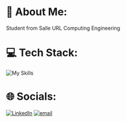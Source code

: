 # 🙋 About Me:
Student from Salle URL Computing Engineering


# 💻 Tech Stack:
![My Skills](https://skillicons.dev/icons?i=c,java,mysql,github,figma)



# 🌐 Socials:
[![LinkedIn](https://img.shields.io/badge/LinkedIn-%230077B5.svg?logo=linkedin&logoColor=white)](https://linkedin.com/in/pere-grau-manent) [![email](https://img.shields.io/badge/Email-D14836?logo=gmail&logoColor=white)](mailto:pere.grau05@gmail.com) 

<!-- Inspired by GPRM (https://gprm.itsvg.in) -->
